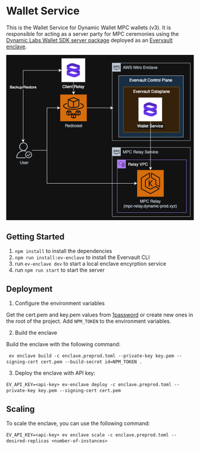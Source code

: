 # Wallet Service

This is the Wallet Service for Dynamic Wallet MPC wallets (v3). It is responsible for acting as a server party for MPC ceremonies using the [Dynamic Labs Wallet SDK server package](https://github.com/dynamic-labs-wallet/dynamic-labs-wallet-sdk) deployed as an [Evervault enclave](https://docs.evervault.com/primitives/enclaves).

![Wallet Service Architecture](./architecture.png)

## Getting Started

1. `npm install` to install the dependencies
2. `npm run install:ev-enclave` to install the Evervault CLI
3. run `ev-enclave dev` to start a local enclave encyrption service
4. run `npm run start` to start the server

## Deployment

1. Configure the environment variables

Get the cert.pem and key.pem values from [1password](https://dynamiclabs.1password.com/app#/rhp23qqkejew7hlnibh5gx2mja/Search/rhp23qqkejew7hlnibh5gx2mjax3lh7sxyl3q2dtq2pmvckxqy7u?itemListId=deploy) or create new ones in the root of the project. Add `NPM_TOKEN` to the environment variables.

2. Build the enclave

Build the enclave with the following command:

```
 ev enclave build -c enclave.preprod.toml --private-key key.pem --signing-cert cert.pem --build-secret id=NPM_TOKEN .
```

3. Deploy the enclave with API key:

```
EV_API_KEY=<api-key> ev-enclave deploy -c enclave.preprod.toml --private-key key.pem --signing-cert cert.pem
```

## Scaling

To scale the enclave, you can use the following command:

```
EV_API_KEY=<api-key> ev enclave scale -c enclave.preprod.toml --desired-replicas <number-of-instances>
```
